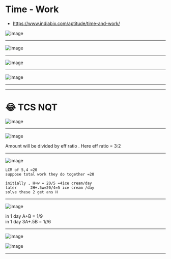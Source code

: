 # Time - Work
- https://www.indiabix.com/aptitude/time-and-work/


![image](https://user-images.githubusercontent.com/77873383/182086125-188c696b-72d2-4d3f-b0fe-15d94ff483e8.png)

---

![image](https://user-images.githubusercontent.com/77873383/182092250-90143edb-5adc-444c-b5bc-65cfe6d8f60a.png)

---

![image](https://user-images.githubusercontent.com/77873383/182094227-d7c047c7-521c-4fe4-b2c2-7f956ef15931.png)

---

![image](https://user-images.githubusercontent.com/77873383/182096342-5677500f-ad70-46ea-bd3d-8e4e10f9d88d.png)

---
---
# 😂 TCS NQT

![image](https://user-images.githubusercontent.com/77873383/185274121-6a08125a-89f4-4ad3-9da3-8f95b63e1eae.png)

---

![image](https://user-images.githubusercontent.com/77873383/185274330-be7e4cfc-0b4c-4a16-9a26-77ceedd335d1.png)

Amount will be divided by eff ratio . Here eff ratio = 3:2

---

![image](https://user-images.githubusercontent.com/77873383/185276865-06fd2454-bdf8-480b-8631-fa494941cfcf.png)

```
LCM of 5,4 =20 
suppose total work they do together =20

initially , H+w = 20/5 =4ice cream/day
later      2H+.5w=20/4=5 ice cream /day
solve these 2 get ans H
```
---

![image](https://user-images.githubusercontent.com/77873383/185278433-2cf73a9a-588b-47e8-af92-691732a1e7f7.png)

in 1 day A+B = 1/9<br>
in 1 day 3A+.5B = 1//6

---

![image](https://user-images.githubusercontent.com/77873383/185279748-90f64da6-724a-4799-ab92-13fc95ff0cb1.png)

![image](https://user-images.githubusercontent.com/77873383/185279795-efb8dc86-b76c-4a71-887b-c1bf12cf36cb.png)


---
